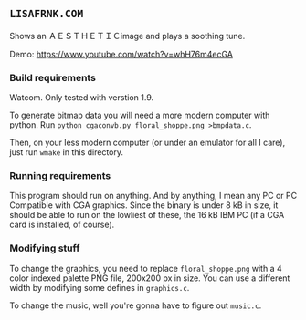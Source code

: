 ## `LISAFRNK.COM`

Shows an ＡＥＳＴＨＥＴＩＣimage and plays a soothing tune.

Demo: https://www.youtube.com/watch?v=whH76m4ecGA

### Build requirements

Watcom. Only tested with verstion 1.9.

To generate bitmap data you will need a more modern computer with python.
Run `python cgaconvb.py floral_shoppe.png >bmpdata.c`.

Then, on your less modern computer (or under an emulator for all I care),
just run `wmake` in this directory.

### Running requirements

This program should run on anything. And by anything, I mean any PC or
PC Compatible with CGA graphics. Since the binary is under 8&nbsp;kB
in size, it should be able to run on the lowliest of these,
the 16&nbsp;kB IBM PC (if a CGA card is installed, of course).

### Modifying stuff

To change the graphics, you need to replace `floral_shoppe.png` with a
4 color indexed palette PNG file, 200x200 px in size. You can use a
different width by modifying some defines in `graphics.c`.

To change the music, well you're gonna have to figure out `music.c`.

